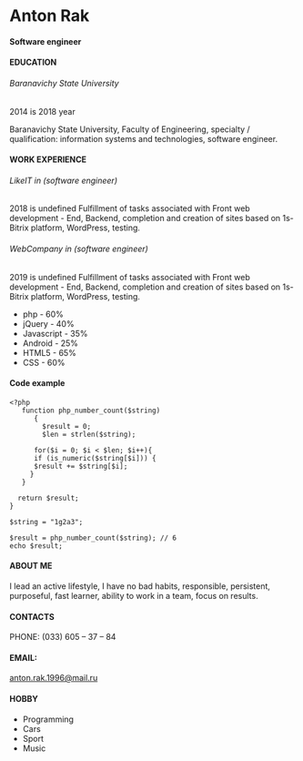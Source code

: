 # Anton Rak
#### Software engineer

#### EDUCATION

###### Baranavichy State University
2014 is 2018 year

Baranavichy State University, Faculty of Engineering, specialty / qualification: information systems and technologies, software engineer.


#### WORK EXPERIENCE
###### LikeIT in (software engineer)
2018 is undefined
Fulfillment of tasks associated with Front web development - End, Backend, completion and creation of sites based on 1s-Bitrix platform, WordPress, testing.

###### WebCompany  in (software engineer)
2019 is undefined
Fulfillment of tasks associated with Front web development - End, Backend, completion and creation of sites based on 1s-Bitrix platform, WordPress, testing.


* php - 60%
* jQuery - 40%
* Javascript - 35%
* Android - 25%
* HTML5 - 65%
* CSS - 60%

#### Code example 
    <?php
       function php_number_count($string)
          {
            $result = 0;
            $len = strlen($string);

          for($i = 0; $i < $len; $i++){
          if (is_numeric($string[$i])) {
          $result += $string[$i];
         } 
       }

      return $result;
    }

    $string = "1g2a3";

    $result = php_number_count($string); // 6
    echo $result;

#### ABOUT ME 
I lead an active lifestyle, I have no bad habits, responsible, persistent, purposeful, fast learner, ability to work in a team, focus on results.

#### CONTACTS
PHONE:
(033) 605 – 37 – 84 

#### EMAIL:
anton.rak.1996@mail.ru

#### HOBBY
* Programming
* Cars
* Sport
* Music
